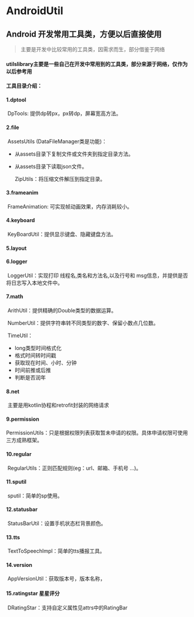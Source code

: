 # AndroidUtil
## Android 开发常用工具类，方便以后直接使用
>主要是开发中比较常用的工具类，因需求而生，部分借鉴于网络
#### utilslibrary主要是一些自己在开发中常用到的工具类，部分来源于网络，仅作为以后参考用
#### 工具目录介绍：

#### 1.dptool

​	DpTools: 提供dp转px，px转dp，屏幕宽高方法。

#### 2.file

​	AssetsUtils (DataFileManager类是功能)：

- 从assets目录下复制文件或文件夹到指定目录方法。
- 从assets目录下读取json文件。

  ZipUtils：将压缩文件解压到指定目录。

#### 3.frameanim

​	FrameAnimation: 可实现帧动画效果，内存消耗较小。

#### 4.keyboard

​	KeyBoardUtil：提供显示键盘、隐藏键盘方法。

#### 5.layout

#### 6.logger

​	LoggerUtil：实现打印 线程名,类名和方法名,以及行号和 msg信息，并提供是否将日志写入本地文件中。

#### 7.math

​	ArithUtil：提供精确的Double类型的数据运算。

​	NumberUtil：提供字符串转不同类型的数字、保留小数点几位数。

​	TimeUtil：

- long类型时间格式化
- 格式时间转时间戳
- 获取现在时间、小时、分钟
- 时间前推或后推
- 判断是否润年

#### 8.net

​	主要是用kotlin协程和retrofit封装的网络请求

#### 9.permission

​	PermissionUtils：只是根据权限列表获取暂未申请的权限。具体申请权限可使用三方成熟框架。

#### 10.regular

​	RegularUtils：正则匹配规则(eg：url、邮箱、手机号 ...)。

#### 11.sputil

​	sputil：简单的sp使用。

#### 12.statusbar

​	StatusBarUtil：设置手机状态栏背景颜色。

#### 13.tts

​	TextToSpeechImpl：简单的tts播报工具。

#### 14.version

​	AppVersionUtil：获取版本号，版本名称，

#### 15.ratingstar 星星评分

​	DRatingStar：支持自定义属性见attrs中的RatingBar















